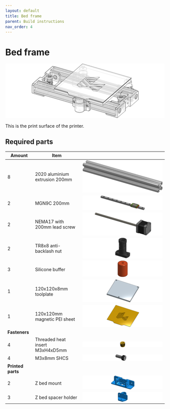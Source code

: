 ```yaml
---
layout: default
title: Bed frame
parent: Build instructions
nav_order: 4
---
```


# Bed frame

![Bed frame](../asset/build/Bed-frame.png)

This is the print surface of the printer.

## Required parts

| Amount | Item                           |      |
|--------|--------------------------------|------|
| 8      | 2020 aluminium extrusion 200mm | ![2020 200mm](../asset/extrusion/2020-200.png) |
| 2      | MGN9C 200mm | ![MGN9C 200mm](../asset/component/mgn9c-200.png) |
| 2      | NEMA17 with 200mm lead screw | ![NEMA17](../asset/component/nema17-45-200.png) |
| 2      | TR8x8 anti-backlash nut | ![TR8x8 nut](../asset/component/tr8x8-pom.png) |
| 3      | Silicone buffer | ![Silicone buffer](../asset/component/silicone-buffer.png) |
| 1      | 120x120x8mm toolplate | ![Toolplate](../asset/component/toolplate-120.png) |
| 1      | 120x120mm magnetic PEI sheet | ![Magsheet](../asset/component/magsheet-120.png) |
| **Fasteners** |||
| 4      | Threaded heat insert M3xH4xD5mm | ![Insert](../asset/fastener/insert-m3x5x3.png) |
| 4      | M3x8mm SHCS | ![M3x8 SHCS](../asset/fastener/shcs-m3x8.png) |
| **Printed parts** |||
| 2      | Z bed mount | ![Z bed mount](../asset/part/z-bed-mount.png) |
| 3      | Z bed spacer holder | ![Z bed spacer holder](../asset/part/z-bed-spacer-holder.png) |
